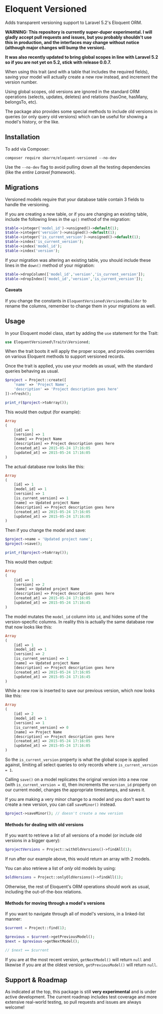 # Eloquent Versioned

Adds transparent versioning support to Laravel 5.2's Eloquent ORM.

**WARNING: This repository is currently super-duper experimental.  I will gladly accept pull requests and issues, but you probably shouldn't use this in production, and the interfaces may change without notice (although major changes will bump the version).**

**It was also recently updated to bring global scopes in line with Laravel 5.2
so if you are not yet on 5.2, stick with release 0.0.7.**

When using this trait (and with a table that includes the required fields), saving your model will actually create a new row instead, and increment the version number.

Using global scopes, old versions are ignored in the standard ORM operations (selects, updates, deletes) and relations (hasOne, hasMany, belongsTo, etc).

The package also provides some special methods to include old versions in queries (or only query old versions) which can be useful for showing a model's history, or the like.

## Installation

To add via Composer:

```
composer require sbarre/eloquent-versioned --no-dev
```

Use the `--no-dev` flag to avoid pulling down all the testing dependencies (like the *entire Laravel framework*).

## Migrations

Versioned models require that your database table contain 3 fields to handle the versioning.

If you are creating a new table, or if you are changing an existing table, include the following lines in the `up()` method of the migration:

```php
$table->integer('model_id')->unsigned()->default(1);
$table->integer('version')->unsigned()->default(1);
$table->integer('is_current_version')->unsigned()->default(1);
$table->index('is_current_version');
$table->index('model_id');
$table->index('version');
```

If your migration was altering an existing table, you should include these lines in the `down()` method of your migration:

```php
$table->dropColumn(['model_id','version','is_current_version']);
$table->dropIndex(['model_id','version','is_current_version']);
```

#### Caveats

If you change the constants in `EloquentVersioned\VersionedBuilder` to rename the columns, remember to change them in your migrations as well.

## Usage

In your Eloquent model class, start by adding the `use` statement for the Trait:

```php
use EloquentVersioned\Traits\Versioned;
```

When the trait boots it will apply the proper scope, and provides overrides on various Eloquent methods to support versioned records.

Once the trait is applied, you use your models as usual, with the standard queries behaving as usual.

```php
$project = Project::create([
    'name' => 'Project Name',
    'description' => 'Project description goes here'
])->fresh();

print_r($project->toArray());
```

This would then output (for example):

```php
Array
(
    [id] => 1
    [version] => 1
    [name] => Project Name
    [description] => Project description goes here
    [created_at] => 2015-05-24 17:16:05
    [updated_at] => 2015-05-24 17:16:05
)
```

The actual database row looks like this:

```php
Array
(
    [id] => 1
    [model_id] => 1
    [version] => 1
    [is_current_version] => 1
    [name] => Updated project Name
    [description] => Project description goes here
    [created_at] => 2015-05-24 17:16:05
    [updated_at] => 2015-05-24 17:16:05
)
```

Then if you change the model and save:

```php
$project->name = 'Updated project name';
$project->save();

print_r($project->toArray());
```
This would then output:

```php
Array
(
    [id] => 1
    [version] => 2
    [name] => Updated project Name
    [description] => Project description goes here
    [created_at] => 2015-05-24 17:16:05
    [updated_at] => 2015-05-24 17:16:45
)
```

The model mutates the `model_id` column into `id`, and hides some of the version-specific columns.  In reality this is actually the same database row that now looks like this:

```php
Array
(
    [id] => 1
    [model_id] => 1
    [version] => 2
    [is_current_version] => 1
    [name] => Updated project Name
    [description] => Project description goes here
    [created_at] => 2015-05-24 17:16:05
    [updated_at] => 2015-05-24 17:16:45
)
```

While a new row is inserted to save our previous version, which now looks like this:

```php
Array
(
    [id] => 2
    [model_id] => 1
    [version] => 1
    [is_current_version] => 0
    [name] => Project Name
    [description] => Project description goes here
    [created_at] => 2015-05-24 17:16:05
    [updated_at] => 2015-05-24 17:16:05
)
```

So the `is_current_version` property is what the global scope is applied against, limiting all select queries to only records where `is_current_version = 1`.

Calling `save()` on a model replicates the original version into a new row (with `is_current_version = 0`), then increments the `version_id` property on our current model, changes the appropriate timestamps, and saves it.

If you are making a very minor change to a model and you don't want to create a new version, you can call `saveMinor()` instead.

```php
$project->saveMinor(); // doesn't create a new version
```

#### Methods for dealing with old versions

If you want to retrieve a list of all versions of a model (or include old versions in a bigger query):

```php
$projectVersions = Project::withOldVersions()->findAll(1);
```

If run after our example above, this would return an array with 2 models.

You can also retrieve a list of *only* old models by using:

```php
$oldVersions = Project::onlyOldVersions()->findAll(1);
```

Otherwise, the rest of Eloquent's ORM operations should work as usual, including the out-of-the-box relations.

#### Methods for moving through a model's versions

If you want to navigate through all of model's versions, in a linked-list manner:

```php
$current = Project::find(1);

$previous = $current->getPreviousModel();
$next = $previous->getNextModel();

// $next == $current
```

If you are at the most recent version, `getNextModel()` will return `null` and likewise if you are at the oldest version, `getPreviousModel()` will return `null`.

## Support & Roadmap

As indicated at the top, this package is still **very experimental** and is under active development.  The current roadmap includes test coverage and more extensive real-world testing, so pull requests and issues are always welcome!

